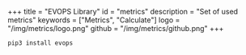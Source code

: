 +++
title = "EVOPS Library"
id = "metrics"
description = "Set of used metrics" 
keywords = ["Metrics", "Calculate"]
logo = "/img/metrics/logo.png"
github = "/img/metrics/github.png"
+++

```bash
pip3 install evops
```